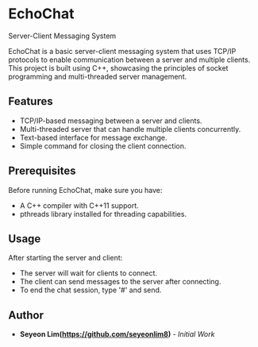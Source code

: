 # EchoChat 
Server-Client Messaging System

EchoChat is a basic server-client messaging system that uses TCP/IP protocols to enable communication between a server and multiple clients. This project is built using C++, showcasing the principles of socket programming and multi-threaded server management.

## Features

- TCP/IP-based messaging between a server and clients.
- Multi-threaded server that can handle multiple clients concurrently.
- Text-based interface for message exchange.
- Simple command for closing the client connection.

## Prerequisites

Before running EchoChat, make sure you have:

- A C++ compiler with C++11 support.
- pthreads library installed for threading capabilities.

## Usage

After starting the server and client:

- The server will wait for clients to connect.
- The client can send messages to the server after connecting.
- To end the chat session, type '#' and send.

## Author

- **Seyeon Lim(https://github.com/seyeonlim8)** - *Initial Work*

